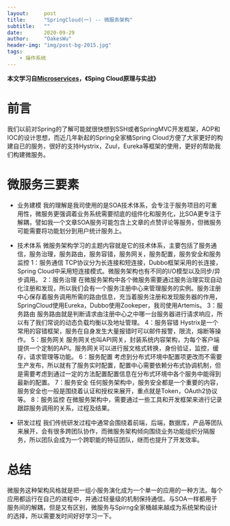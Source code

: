 ```yaml
---
layout:     post
title:      "SpringCloud(一) -- 微服务架构"
subtitle:   ""
date:       2020-09-29
author:     "OakesWu"
header-img: "img/post-bg-2015.jpg"
tags:
    - 操作系统
---
```


**本文学习自[Microservices](https://martinfowler.com/articles/microservices.html)，《Sping Cloud原理与实战》**
# 前言
我们以前对Spring的了解可能就很快想到SSH或者SpringMVC开发框架，AOP和IOC的设计思想，而近几年新起的Spring全家桶Spring Cloud方便了大家更好的构建自已的服务，很好的支持Hystrix，Zuul，Eureka等框架的使用，更好的帮助我们构建微服务。

# 微服务三要素
- 业务建模
我的理解是我司使用的是SOA技术体系，会专注于服务项目的可重用性，微服务更强调着业务系统需要彻底的组件化和服务化，比SOA更专注于解耦，譬如我一个文章SOA服务可能包含上文章的点赞评论等服务，但微服务可能需要将功能划分到用户统计服务上。

- 技术体系
微服务架构学习的主题内容就是它的技术体系，主要包括了服务通信，服务治理，服务路由，服务容错，服务网关，服务配置，服务安全和服务监控
1：服务通信
 TCP协议分为长连接和短连接，Dubbo框架采用的长连接，Spring Cloud中采用短连接模式。微服务架构也有不同的I/O模型以及同步/异步调用。
2：服务治理
在微服务架构中各个微服务需要通过服务治理实现自动化注册和发现，所以我们会有一个服务注册中心来管理服务的实例。服务注册中心保存着服务调用所需的路由信息，充当着服务注册和发现服务器的作用，SpringCloud使用Eureka，Dubbo使用Zookeper，我司使用Artemis。
3：服务路由
服务路由就是判断请求由注册中心之中哪一台服务器进行请求响应，所以有了我们常说的动态负载均衡以及地址管理。
4：服务容错
Hystrix是一个常用的容错框架，服务在自身发生大量报错时可以邮件报警，限流，熔断等操作。
5：服务网关
服务网关也叫API网关，封装系统内容架构，为每个客户端提供一个定制的API。服务网关可以进行报文格式转换，身份验证，监控，缓存，请求管理等功能。
6：服务配置
考虑到分布式环境中配置项更改而不需要生产发布，所以就有了服务实时配置，配置中心需要依赖分布式协调机制，但是需要考虑到通过一定的方法配置配置信息在分布式环境中各个服务中能得到最新的配置。
7：服务安全
任何服务架构中，服务安全都是一个重要的内容，服务安全也一般是围绕着认证和授权来展开，重点就是Token，OAuth2协议等。
8：服务监控
在微服务架构中，需要通过一些工具和开发框架来进行记录跟踪服务调用的关系，过程及结果。
- 研发过程
我们传统研发过程中通常会围绕着前端，后端，数据库，产品等团队来展开，会有很多跨团队协作，而微服务架构倾向围绕业务功能组织分隔服务，所以团队会成为一个跨职能的特征团队，继而也提升了开发效率。

# 总结
微服务这种架构风格就是把一组小服务演化成为一个单一的应用的一种方法。每个应用都运行在自己的进程中，并通过轻量级的机制保持通信。与SOA一样都用于服务间的解耦，但是又有区别，微服务与Spirng全家桶越来越成为系统架构设计的选择，所以需要发时间好好学习一下。